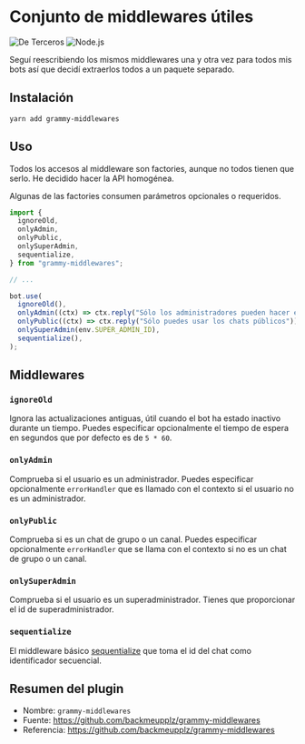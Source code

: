 # Conjunto de middlewares útiles

![De Terceros](/badges/third-party-es.svg) ![Node.js](/badges/nodejs.svg)

Seguí reescribiendo los mismos middlewares una y otra vez para todos mis bots así que decidí extraerlos todos a un paquete separado.

## Instalación

`yarn add grammy-middlewares`

## Uso

Todos los accesos al middleware son factories, aunque no todos tienen que serlo.
He decidido hacer la API homogénea.

Algunas de las factories consumen parámetros opcionales o requeridos.

```typescript
import {
  ignoreOld,
  onlyAdmin,
  onlyPublic,
  onlySuperAdmin,
  sequentialize,
} from "grammy-middlewares";

// ...

bot.use(
  ignoreOld(),
  onlyAdmin((ctx) => ctx.reply("Sólo los administradores pueden hacer esto")),
  onlyPublic((ctx) => ctx.reply("Sólo puedes usar los chats públicos")),
  onlySuperAdmin(env.SUPER_ADMIN_ID),
  sequentialize(),
);
```

## Middlewares

### `ignoreOld`

Ignora las actualizaciones antiguas, útil cuando el bot ha estado inactivo durante un tiempo.
Puedes especificar opcionalmente el tiempo de espera en segundos que por defecto es de `5 * 60`.

### `onlyAdmin`

Comprueba si el usuario es un administrador.
Puedes especificar opcionalmente `errorHandler` que es llamado con el contexto si el usuario no es un administrador.

### `onlyPublic`

Comprueba si es un chat de grupo o un canal.
Puedes especificar opcionalmente `errorHandler` que se llama con el contexto si no es un chat de grupo o un canal.

### `onlySuperAdmin`

Comprueba si el usuario es un superadministrador.
Tienes que proporcionar el id de superadministrador.

### `sequentialize`

El middleware básico [sequentialize](../advanced/scaling.md#la-concurrencia-es-difícil) que toma el id del chat como identificador secuencial.

## Resumen del plugin

- Nombre: `grammy-middlewares`
- Fuente: <https://github.com/backmeupplz/grammy-middlewares>
- Referencia: <https://github.com/backmeupplz/grammy-middlewares>
